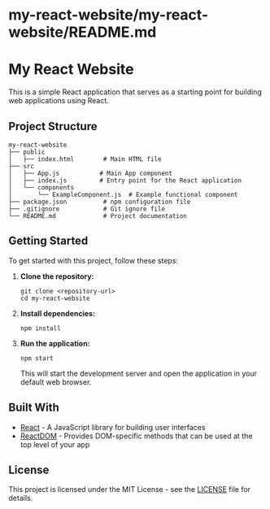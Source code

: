 # my-react-website/my-react-website/README.md

# My React Website

This is a simple React application that serves as a starting point for building web applications using React.

## Project Structure

```
my-react-website
├── public
│   ├── index.html        # Main HTML file
├── src
│   ├── App.js           # Main App component
│   ├── index.js         # Entry point for the React application
│   └── components
│       └── ExampleComponent.js  # Example functional component
├── package.json          # npm configuration file
├── .gitignore            # Git ignore file
└── README.md             # Project documentation
```

## Getting Started

To get started with this project, follow these steps:

1. **Clone the repository:**
   ```
   git clone <repository-url>
   cd my-react-website
   ```

2. **Install dependencies:**
   ```
   npm install
   ```

3. **Run the application:**
   ```
   npm start
   ```

   This will start the development server and open the application in your default web browser.

## Built With

- [React](https://reactjs.org/) - A JavaScript library for building user interfaces
- [ReactDOM](https://reactjs.org/docs/react-dom.html) - Provides DOM-specific methods that can be used at the top level of your app

## License

This project is licensed under the MIT License - see the [LICENSE](LICENSE) file for details.